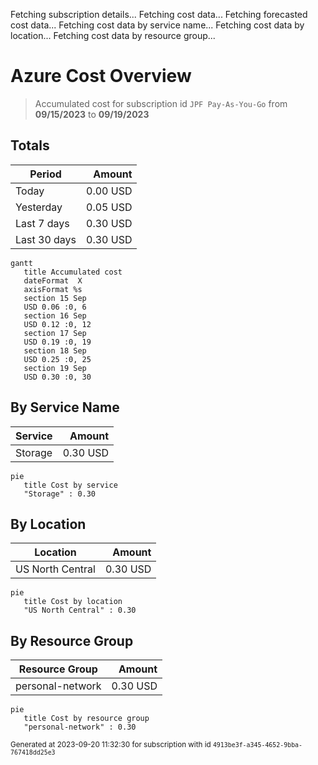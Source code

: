 Fetching subscription details...
Fetching cost data...
Fetching forecasted cost data...
Fetching cost data by service name...
Fetching cost data by location...
Fetching cost data by resource group...
# Azure Cost Overview

> Accumulated cost for subscription id `JPF Pay-As-You-Go` from **09/15/2023** to **09/19/2023**

## Totals

|Period|Amount|
|---|---:|
|Today|0.00 USD|
|Yesterday|0.05 USD|
|Last 7 days|0.30 USD|
|Last 30 days|0.30 USD|

```mermaid
gantt
   title Accumulated cost
   dateFormat  X
   axisFormat %s
   section 15 Sep
   USD 0.06 :0, 6
   section 16 Sep
   USD 0.12 :0, 12
   section 17 Sep
   USD 0.19 :0, 19
   section 18 Sep
   USD 0.25 :0, 25
   section 19 Sep
   USD 0.30 :0, 30
```

## By Service Name

|Service|Amount|
|---|---:|
|Storage|0.30 USD|

```mermaid
pie
   title Cost by service
   "Storage" : 0.30
```

## By Location

|Location|Amount|
|---|---:|
|US North Central|0.30 USD|

```mermaid
pie
   title Cost by location
   "US North Central" : 0.30
```

## By Resource Group

|Resource Group|Amount|
|---|---:|
|personal-network|0.30 USD|

```mermaid
pie
   title Cost by resource group
   "personal-network" : 0.30
```

<sup>Generated at 2023-09-20 11:32:30 for subscription with id `4913be3f-a345-4652-9bba-767418dd25e3`</sup>
